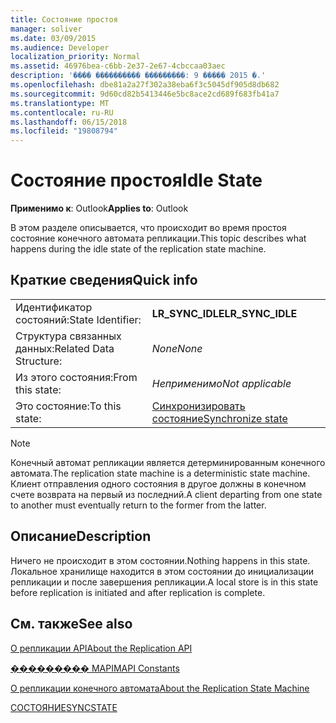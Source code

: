 ```yaml
---
title: Состояние простоя
manager: soliver
ms.date: 03/09/2015
ms.audience: Developer
localization_priority: Normal
ms.assetid: 46976bea-c6bb-2e37-2e67-4cbccaa03aec
description: '���� ���������� ���������: 9 ����� 2015 �.'
ms.openlocfilehash: dbe81a2a27f302a38eba6f3c5045df905d8db682
ms.sourcegitcommit: 9d60cd82b5413446e5bc8ace2cd689f683fb41a7
ms.translationtype: MT
ms.contentlocale: ru-RU
ms.lasthandoff: 06/15/2018
ms.locfileid: "19808794"
---
```

# <a name="idle-state"></a><span data-ttu-id="14b97-103">Состояние простоя</span><span class="sxs-lookup"><span data-stu-id="14b97-103">Idle State</span></span>

  
  
<span data-ttu-id="14b97-104">**Применимо к**: Outlook</span><span class="sxs-lookup"><span data-stu-id="14b97-104">**Applies to**: Outlook</span></span> 
  
 <span data-ttu-id="14b97-105">В этом разделе описывается, что происходит во время простоя состояние конечного автомата репликации.</span><span class="sxs-lookup"><span data-stu-id="14b97-105">This topic describes what happens during the idle state of the replication state machine.</span></span> 
  
## <a name="quick-info"></a><span data-ttu-id="14b97-106">Краткие сведения</span><span class="sxs-lookup"><span data-stu-id="14b97-106">Quick info</span></span>

|||
|:-----|:-----|
|<span data-ttu-id="14b97-107">Идентификатор состояний:</span><span class="sxs-lookup"><span data-stu-id="14b97-107">State Identifier:</span></span>  <br/> |<span data-ttu-id="14b97-108">**LR_SYNC_IDLE**</span><span class="sxs-lookup"><span data-stu-id="14b97-108">**LR_SYNC_IDLE**</span></span> <br/> |
|<span data-ttu-id="14b97-109">Структура связанных данных:</span><span class="sxs-lookup"><span data-stu-id="14b97-109">Related Data Structure:</span></span>  <br/> | <span data-ttu-id="14b97-110">*None*</span><span class="sxs-lookup"><span data-stu-id="14b97-110">*None*</span></span>  <br/> |
|<span data-ttu-id="14b97-111">Из этого состояния:</span><span class="sxs-lookup"><span data-stu-id="14b97-111">From this state:</span></span>  <br/> | <span data-ttu-id="14b97-112">*Неприменимо*</span><span class="sxs-lookup"><span data-stu-id="14b97-112">*Not applicable*</span></span>  <br/> |
|<span data-ttu-id="14b97-113">Это состояние:</span><span class="sxs-lookup"><span data-stu-id="14b97-113">To this state:</span></span>  <br/> |[<span data-ttu-id="14b97-114">Синхронизировать состояние</span><span class="sxs-lookup"><span data-stu-id="14b97-114">Synchronize state</span></span>](synchronize-state.md) <br/> |
   
> [!NOTE]
> <span data-ttu-id="14b97-115">Конечный автомат репликации является детерминированным конечного автомата.</span><span class="sxs-lookup"><span data-stu-id="14b97-115">The replication state machine is a deterministic state machine.</span></span> <span data-ttu-id="14b97-116">Клиент отправления одного состояния в другое должны в конечном счете возврата на первый из последний.</span><span class="sxs-lookup"><span data-stu-id="14b97-116">A client departing from one state to another must eventually return to the former from the latter.</span></span> 
  
## <a name="description"></a><span data-ttu-id="14b97-117">Описание</span><span class="sxs-lookup"><span data-stu-id="14b97-117">Description</span></span>

<span data-ttu-id="14b97-118">Ничего не происходит в этом состоянии.</span><span class="sxs-lookup"><span data-stu-id="14b97-118">Nothing happens in this state.</span></span> <span data-ttu-id="14b97-119">Локальное хранилище находится в этом состоянии до инициализации репликации и после завершения репликации.</span><span class="sxs-lookup"><span data-stu-id="14b97-119">A local store is in this state before replication is initiated and after replication is complete.</span></span>
  
## <a name="see-also"></a><span data-ttu-id="14b97-120">См. также</span><span class="sxs-lookup"><span data-stu-id="14b97-120">See also</span></span>



[<span data-ttu-id="14b97-121">О репликации API</span><span class="sxs-lookup"><span data-stu-id="14b97-121">About the Replication API</span></span>](about-the-replication-api.md)
  
[<span data-ttu-id="14b97-122">��������� MAPI</span><span class="sxs-lookup"><span data-stu-id="14b97-122">MAPI Constants</span></span>](mapi-constants.md)
  
[<span data-ttu-id="14b97-123">О репликации конечного автомата</span><span class="sxs-lookup"><span data-stu-id="14b97-123">About the Replication State Machine</span></span>](about-the-replication-state-machine.md)
  
[<span data-ttu-id="14b97-124">СОСТОЯНИЕ</span><span class="sxs-lookup"><span data-stu-id="14b97-124">SYNCSTATE</span></span>](syncstate.md)

